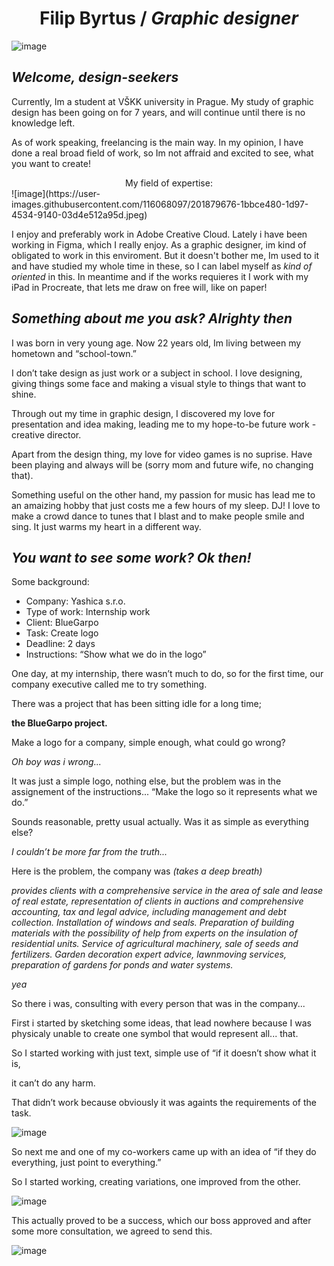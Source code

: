 <h1> <center> <b> Filip Byrtus </b> / <i> Graphic designer </i> </center> </h1>



![image](https://user-images.githubusercontent.com/116068097/201880432-882e87d8-f4d2-4b0a-9cdf-f38e18553ff5.jpeg)




<h2> <i> Welcome, design-seekers </i> </h2>

Currently, Im a student at VŠKK university in Prague. My study of graphic 
design has been going on for 7 years, and will continue until there is no 
knowledge left.

As of work speaking, freelancing is the main way. In my opinion, I have done a 
real broad field of work, so Im not affraid and excited to see, what you want to 
create!

<center> My field of expertise: </center>
![image](https://user-images.githubusercontent.com/116068097/201879676-1bbce480-1d97-4534-9140-03d4e512a95d.jpeg)

I enjoy and preferably work in Adobe Creative Cloud. Lately i have been working in Figma, which I really enjoy.
As a graphic designer, im kind of obligated to work in this enviroment. But it doesn't bother me, Im used to it and have studied my whole time in these, so I can label myself as <i> kind of oriented </i> in this.
In meantime and if the works requieres it I work with my iPad in Procreate, that lets me draw on free will, like on paper!


<h2> <i>Something about me you ask? Alrighty then </i> </h2>

I was born in very young age. Now 22 years old, Im living between my 
hometown and “school-town.”


I don’t take design as just work or a subject in school. I love designing, giving 
things some face and making a visual style to things that want to shine.


Through out my time in graphic design, I discovered my love for presentation 
and idea making, leading me to my hope-to-be future work - creative director.


Apart from the design thing, my love for video games is no suprise. Have been 
playing and always will be (sorry mom and future wife, no changing that).


Something useful on the other hand, my passion for music has lead me to an 
amaizing hobby that just costs me a few hours of my sleep. DJ! I love to make 
a crowd dance to tunes that I blast and to make people smile and sing. It just 
warms my heart in a different way.

<h2> <i> You want to see some work? Ok then! </i> </h2>


Some background:

<ul>
  <li> Company: Yashica s.r.o. </li>
  <li> Type of work: Internship work </li>
  <li> Client: BlueGarpo </li>
  <li> Task: Create logo </li>
  <li> Deadline: 2 days </li>
  <li> Instructions: “Show what we do in the logo” </li>
</ul>


One day, at my internship, there wasn’t much to do, so for the first time, our 
company executive called me to try something.

There was a project that has been sitting idle for a long time; 

<b> the BlueGarpo project. </b>


Make a logo for a company, simple enough, what could go wrong?

<i> Oh boy was i wrong... </i>

It was just a simple logo, nothing else, but the problem was in the assignement 
of the instructions... “Make the logo so it represents what we do.”

Sounds reasonable, pretty usual actually. Was it as simple as everything else?

<i> I couldn’t be more far from the truth... </i>

Here is the problem, the company was <i> (takes a deep breath) </i>

<i> provides clients with a comprehensive service in the area of ​sale and lease of real 
estate, representation of clients in auctions and comprehensive accounting, tax and legal 
advice, including management and debt collection.
Installation of windows and seals.
Preparation of building materials with the possibility of 
help from experts on the insulation of residential units.
Service of agricultural machinery, sale of seeds and fertilizers. Garden decoration expert 
advice, lawnmoving services, preparation of gardens for ponds and water systems. </i>

<right> <i> yea </i> </right>

So there i was, consulting with every person that was in the company...


First i started by sketching some ideas, that lead nowhere because I was 
physicaly unable to create one symbol that would represent all... that.


So I started working with just text, simple use of “if it doesn’t show what it is, 

it can’t do any harm.

That didn’t work because obviously it was againts the requirements of the task.

![image](https://user-images.githubusercontent.com/116068097/201890953-f6767e3e-2a77-4661-bd32-c2ff9252d764.jpeg)

So next me and one of my co-workers came up with an idea of “if they do 
everything, just point to everything.”


So I started working, creating variations, one improved from the other.

![image](https://user-images.githubusercontent.com/116068097/201891128-fefe4e7f-8b2c-49ad-b7b0-0ff1b282ade3.jpeg)

This actually proved to be a success, which our boss approved and after some 
more consultation, we agreed to send this.

![image](https://user-images.githubusercontent.com/116068097/201891316-8548ee53-bb43-46d6-a614-0aff5db3c27e.jpeg)
